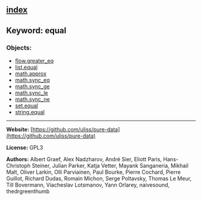 [index](../index.html)
---

## Keyword: equal

### Objects:
* [flow.greater_eq](../flow.greater_eq.html)
* [list.equal](../list.equal.html)
* [math.approx](../math.approx.html)
* [math.sync_eq](../math.sync_eq.html)
* [math.sync_ge](../math.sync_ge.html)
* [math.sync_le](../math.sync_le.html)
* [math.sync_ne](../math.sync_ne.html)
* [set.equal](../set.equal.html)
* [string.equal](../string.equal.html)

---
**Website:** [https://github.com/uliss/pure-data](https://github.com/uliss/pure-data)

**License:** GPL3

**Authors:** Albert Graef, Alex Nadzharov, André Sier, Eliott Paris, Hans-Christoph Steiner, Julian Parker, Katja Vetter, Mayank Sanganeria, Mikhail Malt, Oliver Larkin, Olli Parviainen, Paul Bourke, Pierre Cochard, Pierre Guillot, Richard Dudas, Romain Michon, Serge Poltavsky, Thomas Le Meur, Till Bovermann, Viacheslav Lotsmanov, Yann Orlarey, naivesound, thedrgreenthumb
